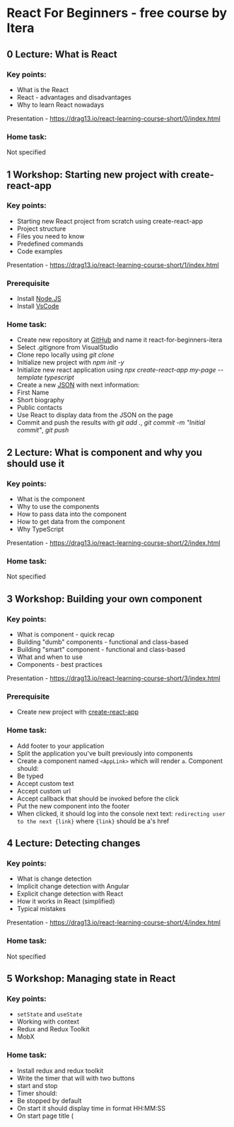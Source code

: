 # React For Beginners - free course by Itera

## 0 Lecture: What is React

### Key points: 

- What is the React
- React - advantages and disadvantages
- Why to learn React nowadays

Presentation - https://drag13.io/react-learning-course-short/0/index.html

### Home task: 

Not specified

## 1 Workshop: Starting new project with create-react-app

### Key points: 

- Starting new React project from scratch using create-react-app
- Project structure
- Files you need to know
- Predefined commands
- Code examples

Presentation - https://drag13.io/react-learning-course-short/1/index.html

### Prerequisite

- Install <a href="https://nodejs.org/en/">Node.JS</a>
- Install <a href="https://code.visualstudio.com/">VsCode</a>

### Home task: 

- Create new repository at <a href="https://github.io">GitHub</a> and name it react-for-beginners-itera
- Select .gitignore from VisualStudio
- Clone repo locally using <i>git clone</i>
- Initialize new project with <i>npm init -y</i>
- Initialize new react application using <i>npx create-react-app my-page --template typescript</i>
- Create a new <a href="https://developer.mozilla.org/en-US/docs/Web/JavaScript/Reference/Global_Objects/JSON#example_json">JSON</a> with next information:
- First Name
- Short biography
- Public contacts
- Use React to display data from the JSON on the page
- Commit and push the results with <i>git add .</i>, <i>git commit -m "Initial commit"</i>, <i>git push</i>

## 2 Lecture: What is component and why you should use it

### Key points: 

- What is the component
- Why to use the components
- How to pass data into the component
- How to get data from the component
- Why TypeScript

Presentation - https://drag13.io/react-learning-course-short/2/index.html

### Home task: 

Not specified

## 3 Workshop: Building your own component

### Key points: 

- What is component - quick recap
- Building "dumb" components - functional and class-based
- Building "smart" component - functional and class-based
- What and when to use
- Components - best practices

Presentation - https://drag13.io/react-learning-course-short/3/index.html

### Prerequisite

- Create new project with [create-react-app](https://drag13.io/react-learning-course-short/1/index.html)

### Home task: 

- Add footer to your application
- Split the application you've built previously into components
- Create a component named `<AppLink>` which will render `a`. Component should:
- Be typed
- Accept custom text
- Accept custom url
- Accept callback that should be invoked before the click
- Put the new component into the footer
- When clicked, it should log into the console next text: `redirecting user to the next {link}` where `{link}` should be a's href

## 4 Lecture: Detecting changes

### Key points: 

- What is change detection
- Implicit change detection with Angular
- Explicit change detection with React
- How it works in React (simplified)
- Typical mistakes

Presentation - https://drag13.io/react-learning-course-short/4/index.html

### Home task: 

Not specified

## 5 Workshop: Managing state in React

### Key points: 

- `setState` and `useState`
- Working with context
- Redux and Redux Toolkit
- MobX

### Home task: 

- Install redux and redux toolkit
- Write the timer that will with two buttons 
- start and stop
- Timer should:
- Be stopped by default
- On start it should display time in format HH:MM:SS
- On start page title (<title>) should be changed to "Timer is running"
- On stop timer should be stopped and show the last value
- Page title should be returned back to normal
- Uninstall redux
- Install MobX
- Implement same functionality

## 6 Workshop: Forms with React, Formik and Yup

### Key points: 

- Building your first form with [Formik](https://formik.org/docs/overview)
- Validation with [Yup](https://github.com/jquense/yup)

### Prerequisite

- Install [Formik](https://www.npmjs.com/package/formik) and [Yup](https://www.npmjs.com/package/yup) before the workshop

### Home task: 

Not specified

## 7 Lecture: Single Page Application

### Key points: 

- Server side routing
- Client side routing
- Benefits
- React router

### Home task: 

Not specified

## 8 Lecture: React Router

### Key points: 

- Install react router
- Basic setup
- Data Binding
- Router guard

### Home task: 

- Add header for your application
- Create new page named `about`
- Move all content related yourself to the page about
- Add new query parameter named `ln` to your link like this: `https://8080?ln=ua`
- If `ln` equals `ua` all texts should be in Ukrainian language
- If `ln` equals `en` all text should be in English (feel free to use google translate if needed)

## 9 Lecture: Network, Fetch and Axios

### Key points: 

- Default way with fetch
- Setup axios

### Home task: 

Not specified

## 10 Lecture: Styling, CSS Modules and Styled Components

### Key points: 

- Preprocessors
- CSS Modules
- CSS in JS

### Home task: 

- TBD

## 11 Lecture: UI libraries

### Key points: 

- Purpose
- How to choose
- Material UI

### Home task: 

Not specified

## 12 Lecture: Tests

### Key points: 

- Why test
- Unit tests VS integration tests vs e2e
- Jest

### Home task: 

Not specified
